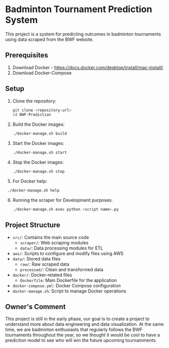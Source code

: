 # Badminton Tournament Prediction System

This project is a system for predicting outcomes in badminton tournaments using data scraped from the BWF website.

## Prerequisites
1. Download Docker - https://docs.docker.com/desktop/install/mac-install/
2. Download Docker-Compose
## Setup

1. Clone the repository:
   ```bash
   git clone <repository-url>
   cd BWF-Prediction
   ```

2. Build the Docker images:
   ```bash
   ./docker-manage.sh build
   ```

3. Start the Docker images:
   ```bash
   ./docker-manage.sh start
   ```

4. Stop the Docker images:
   ```bash
   ./docker-manage.sh stop
   ```
   
5. For Docker help:
  ```bash
   ./docker-manage.sh help
   ```

6. Running the scraper for Development purposes:
   ```bash
   ./docker-manage.sh exec python <script name>.py
   ```

## Project Structure

- `src/`: Contains the main source code
  - `scraper/`: Web scraping modules
  - `data/`: Data processing modules for ETL
- `aws/`: Scripts to configure and modify files using AWS
- `data/`: Stored data files
  - `raw/`: Raw scraped data
  - `processed/`: Clean and transformed data
- `docker/`: Docker-related files
  - `Dockerfile`: Main Dockerfile for the application
- `docker-compose.yml`: Docker Compose configuration
- `docker-manage.sh`: Script to manage Docker operations

## Owner's Comment

This project is still in the early phase, our goal is to create a project to understand more about data engineering and data visualization. At the same time, we are badminton enthusiasts that regularly follows the BWF tournaments throughout the year, so we thought it would be cool to have a prediction model to see who will win the future upcoming tournamments.
